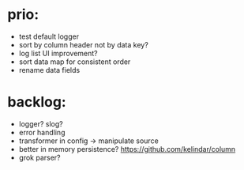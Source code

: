# prio:

- test default logger
- sort by column header not by data key?
- log list UI improvement?
- sort data map for consistent order
- rename data fields

# backlog:

- logger? slog?
- error handling
- transformer in config -> manipulate source
- better in memory persistence? https://github.com/kelindar/column
- grok parser?
